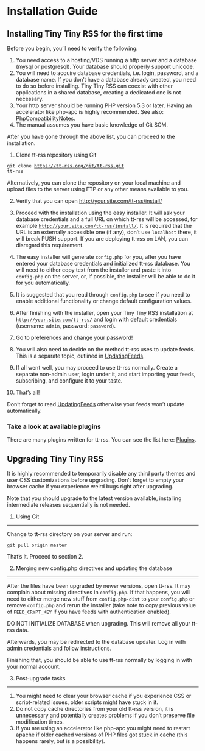 Installation Guide
==================

Installing Tiny Tiny RSS for the first time
-------------------------------------------

Before you begin, you’ll need to verify the following:

1. You need access to a hosting/VDS running a http server and a database
(mysql or postgresql). Your database should properly support unicode.
2. You will need to acquire database credentials, i.e. login, password,
and a database name. If you don’t have a database already created, you
need to do so before installing. Tiny Tiny RSS can coexist with other
applications in a shared database, creating a dedicated one is not
necessary.
3. Your http server should be running PHP version 5.3 or later. Having
an accelerator like php-apc is highly recommended. See also: [PhpCompatibilityNotes](PhpCompatibilityNotes).
4. The manual assumes you have basic knowledge of Git SCM.

After you have gone through the above list, you can proceed to the
installation.

1. Clone tt-rss repository using Git

<code>git clone https://tt-rss.org/git/tt-rss.git tt-rss</code>

Alternatively, you can clone the repository on your local machine and
upload files to the server using FTP or any other means available to
you.

2. Verify that you can open http://your.site.com/tt-rss/install/

3. Proceed with the installation using the easy installer. It will ask
your database credentials and a full URL on which tt-rss will be
accessed, for example <code>http://your.site.com/tt-rss/install/</code>.
It is required that the URL is an externally accessible one (if any),
don’t use <code>localhost</code> there, it will break PUSH support. If
you are deploying tt-rss on LAN, you can disregard this requirement.

4. The easy installer will generate <code>config.php</code> for you,
after you have entered your database credentials and initialized tt-rss
database. You will need to either copy text from the installer and paste
it into <code>config.php</code> on the server, or, if possible, the
installer will be able to do it for you automatically.

5. It is suggested that you read through <code>config.php</code> to see
if you need to enable additional functionality or change default
configuration values.

5. After finishing with the installer, open your Tiny Tiny RSS
installation at <code>http://your.site.com/tt-rss/</code> and login with
default credentials (username: <code>admin</code>, password:
<code>password</code>).

6. Go to preferences and change your password!

7. You will also need to decide on the method tt-rss uses to update
feeds. This is a separate topic, outlined in [UpdatingFeeds](UpdatingFeeds).

7. If all went well, you may proceed to use tt-rss normally. Create a
separate non-admin user, login under it, and start importing your feeds,
subscribing, and configure it to your taste.

8. That’s all!

Don’t forget to read [UpdatingFeeds](UpdatingFeeds) otherwise your feeds won’t update
automatically.

### Take a look at available plugins

There are many plugins written for tt-rss. You can see the list here: [Plugins](Plugins).

Upgrading Tiny Tiny RSS
-----------------------

It is highly recommended to temporarily disable any third party themes
and user CSS customizations before upgrading. Don’t forget to empty your
browser cache if you experience weird bugs right after upgrading.

Note that you should upgrade to the latest version available, installing
intermediate releases sequentially is not needed.

1. Using Git
------------

Change to tt-rss directory on your server and run:

<code>git pull origin master</code>

That’s it. Proceed to section 2.

2. Merging new config.php directives and updating the database
--------------------------------------------------------------

After the files have been upgraded by newer versions, open tt-rss. It
may complain about missing directives in <code>config.php</code>. If
that happens, you will need to either merge new stuff from
<code>config.php-dist</code> to your <code>config.php</code> or remove
<code>config.php</code> and rerun the installer (take note to copy
previous value of <code>FEED\_CRYPT\_KEY</code> if you have feeds with
authentication enabled).

DO NOT INITIALIZE DATABASE when upgrading. This will remove all your
tt-rss data.

Afterwards, you may be redirected to the database updater. Log in with
admin credentials and follow instructions.

Finishing that, you should be able to use tt-rss normally by logging in
with your normal account.

3. Post-upgrade tasks
---------------------

1. You might need to clear your browser cache if you experience CSS or
script-related issues, older scripts might have stuck in it.
2. Do not copy cache directories from your old tt-rss version, it is
unnecessary and potentially creates problems if you don’t preserve file
modification times.
3. If you are using an accelerator like php-apc you might need to
restart apache if older cached versions of PHP files got stuck in cache
(this happens rarely, but is a possibility).
